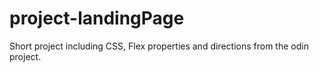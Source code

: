 # project-landingPage
Short project including CSS, Flex properties and directions from the odin project.
